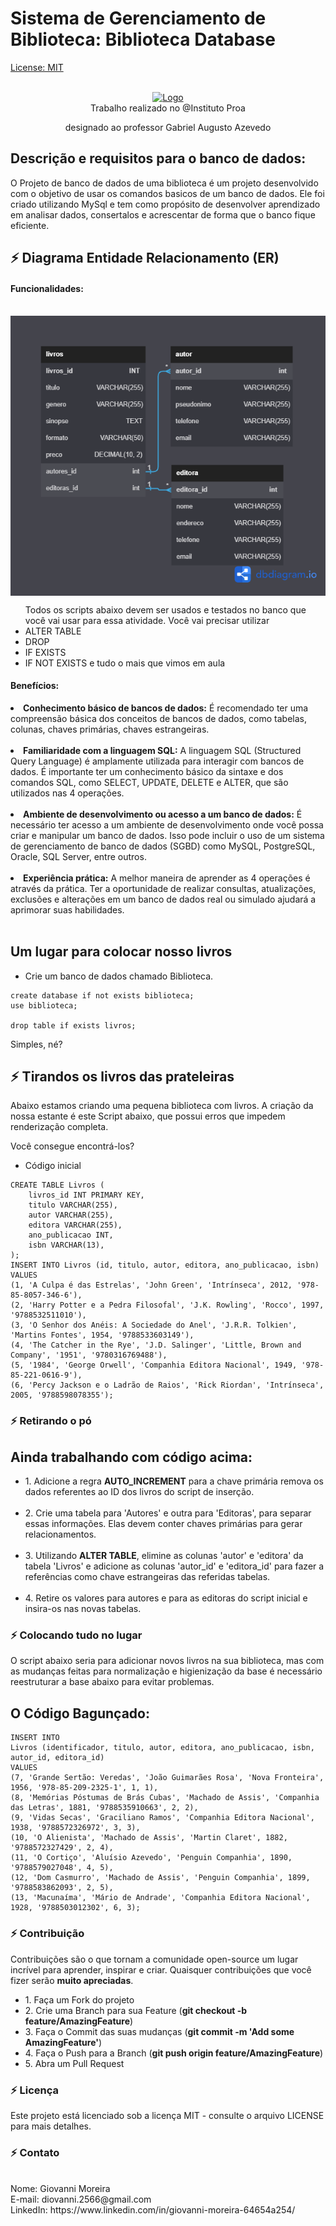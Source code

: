 # Sistema de Gerenciamento de Biblioteca: Biblioteca Database


[License: MIT](https://opensource.org/licenses/MIT)

<br />
<div align="center">
  <a href="https://github.com/4Diovanni/Data-Base-Hospital.git">
    <img src="https://cdn.jsdelivr.net/gh/devicons/devicon/icons/mysql/mysql-original.svg" alt="Logo" width="80" height="80">
  </a>
</div>

</h1>
<div align='center'>
Trabalho realizado no @Instituto Proa
  
designado ao professor Gabriel Augusto Azevedo
</div>
<h2>Descrição e requisitos para o banco de dados:</h2>
<span>
O Projeto de banco de dados de uma biblioteca é um projeto desenvolvido com o objetivo de usar os comandos basicos de um banco de dados. Ele foi criado utilizando MySql e tem como propósito de desenvolver aprendizado em analisar dados, consertalos e acrescentar de forma que o banco fique eficiente.
</span>

## 

## ⚡ Diagrama Entidade Relacionamento (ER)

#### Funcionalidades:

<br>
<img align='center' src='Biblioteca.png'/>
<br>

<ul>
  Todos os scripts abaixo devem ser usados e testados no banco que você vai usar para essa atividade. 
Você vai precisar utilizar 
 <li>ALTER TABLE</li>
 <li>DROP</li>
 <li>IF EXISTS</li>
 <li>IF NOT EXISTS e tudo o mais que vimos em aula</li> 
</ul>

#### Benefícios:

<li><strong>Conhecimento básico de bancos de dados:</strong> É recomendado ter uma compreensão básica dos conceitos de bancos de dados, como tabelas, colunas, chaves primárias, chaves estrangeiras.</li>
<br />
<li><strong>Familiaridade com a linguagem SQL:</strong> A linguagem SQL (Structured Query Language) é amplamente utilizada para interagir com bancos de dados. É importante ter um conhecimento básico da sintaxe e dos comandos SQL, como SELECT, UPDATE, DELETE e ALTER, que são utilizados nas 4 operações.</li>
<br />
<li><strong>Ambiente de desenvolvimento ou acesso a um banco de dados:</strong> É necessário ter acesso a um ambiente de desenvolvimento onde você possa criar e manipular um banco de dados. Isso pode incluir o uso de um sistema de gerenciamento de banco de dados (SGBD) como MySQL, PostgreSQL, Oracle, SQL Server, entre outros.</li>
<br />
<li><strong>Experiência prática:</strong> A melhor maneira de aprender as 4 operações é através da prática. Ter a oportunidade de realizar consultas, atualizações, exclusões e alterações em um banco de dados real ou simulado ajudará a aprimorar suas habilidades.</li>
<br />

## Um lugar para colocar nosso livros
* Crie um banco de dados chamado Biblioteca.
```
create database if not exists biblioteca;
use biblioteca;

drop table if exists livros;
```
Simples, né?

## ⚡ Tirandos os livros das prateleiras
Abaixo estamos criando uma pequena biblioteca com livros. 
A criação da nossa estante é este Script abaixo, que possui erros que impedem renderização completa. 

Você consegue encontrá-los?

* Código inicial
```
CREATE TABLE Livros (
    livros_id INT PRIMARY KEY,
    titulo VARCHAR(255),
    autor VARCHAR(255),
    editora VARCHAR(255),
    ano_publicacao INT,
    isbn VARCHAR(13),
);
INSERT INTO Livros (id, titulo, autor, editora, ano_publicacao, isbn) VALUES 
(1, 'A Culpa é das Estrelas', 'John Green', 'Intrínseca', 2012, '978-85-8057-346-6'),
(2, 'Harry Potter e a Pedra Filosofal', 'J.K. Rowling', 'Rocco', 1997, '9788532511010'),
(3, 'O Senhor dos Anéis: A Sociedade do Anel', 'J.R.R. Tolkien', 'Martins Fontes', 1954, '9788533603149'),
(4, 'The Catcher in the Rye', 'J.D. Salinger', 'Little, Brown and Company', '1951', '9780316769488'),
(5, '1984', 'George Orwell', 'Companhia Editora Nacional', 1949, '978-85-221-0616-9'),
(6, 'Percy Jackson e o Ladrão de Raios', 'Rick Riordan', 'Intrínseca', 2005, '9788598078355');
```
### ⚡ Retirando o pó

## Ainda trabalhando com código acima:

<ul>
<li>1. Adicione a regra <strong>AUTO_INCREMENT</strong> para a chave primária remova os dados referentes ao ID dos livros do script de inserção.</li>
<br/>
<li>2. Crie uma tabela para 'Autores' e outra para 'Editoras', para separar essas informações. Elas devem conter chaves primárias para gerar relacionamentos.</li>
<br/>
<li>3. Utilizando <strong>ALTER TABLE</strong>, elimine as colunas 'autor' e 'editora' da tabela 'Livros' e adicione as colunas 'autor_id' e 'editora_id' para fazer a referências como chave estrangeiras das referidas tabelas.</li>
<br/>
<li>4. Retire os valores para autores e para as editoras do script inicial e insira-os nas novas tabelas. </li>
</ul>

### ⚡ Colocando tudo no lugar
<p>O script abaixo seria para adicionar novos livros na sua biblioteca, mas com as mudanças feitas para normalização e higienização da base é necessário reestruturar a base abaixo para evitar problemas.</p>

## O Código Bagunçado:
```
INSERT INTO 
Livros (identificador, titulo, autor, editora, ano_publicacao, isbn, autor_id, editora_id) 
VALUES 
(7, 'Grande Sertão: Veredas', 'João Guimarães Rosa', 'Nova Fronteira', 1956, '978-85-209-2325-1', 1, 1),
(8, 'Memórias Póstumas de Brás Cubas', 'Machado de Assis', 'Companhia das Letras', 1881, '9788535910663', 2, 2),
(9, 'Vidas Secas', 'Graciliano Ramos', 'Companhia Editora Nacional', 1938, '9788572326972', 3, 3),
(10, 'O Alienista', 'Machado de Assis', 'Martin Claret', 1882, '9788572327429', 2, 4),
(11, 'O Cortiço', 'Aluísio Azevedo', 'Penguin Companhia', 1890, '9788579027048', 4, 5),
(12, 'Dom Casmurro', 'Machado de Assis', 'Penguin Companhia', 1899, '9788583862093', 2, 5),
(13, 'Macunaíma', 'Mário de Andrade', 'Companhia Editora Nacional', 1928, '9788503012302', 6, 3);
```

### ⚡ Contribuição
<p>Contribuições são o que tornam a comunidade open-source um lugar incrível para aprender, inspirar e criar. Quaisquer contribuições que você fizer serão <strong>muito apreciadas</strong>.</p>

<ul>
<li>1. Faça um Fork do projeto
<li>2. Crie uma Branch para sua Feature (<strong>git checkout -b feature/AmazingFeature</strong>)
<li>3. Faça o Commit das suas mudanças (<strong>git commit -m 'Add some AmazingFeature'</strong>)
<li>4. Faça o Push para a Branch (<strong>git push origin feature/AmazingFeature</strong>)
<li>5. Abra um Pull Request
</ul>

### ⚡ Licença
Este projeto está licenciado sob a licença MIT - consulte o arquivo LICENSE para mais detalhes.

### ⚡ Contato
<br/>
Nome: Giovanni Moreira
<br/>
E-mail: diovanni.2566@gmail.com
<br/>
LinkedIn: https://www.linkedin.com/in/giovanni-moreira-64654a254/




